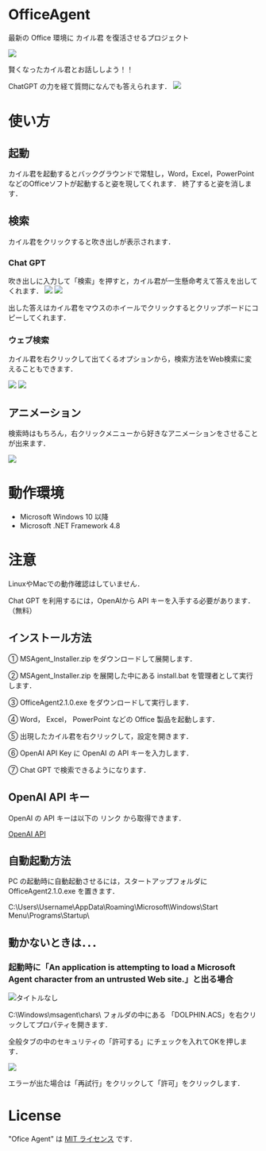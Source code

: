 # OfficeAgent
最新の Office 環境に カイル君 を復活させるプロジェクト

![](https://user-images.githubusercontent.com/88919409/157601288-e0f37334-2096-4d91-850e-c50ebc8ab983.png)

賢くなったカイル君とお話ししよう！！

ChatGPT の力を経て質問になんでも答えられます．
![](https://github.com/argynnini/OfficeAgent/assets/88919409/f9758942-41df-48f2-adf3-61a88ffdb4ba)

# 使い方

## 起動
カイル君を起動するとバックグラウンドで常駐し，Word，Excel，PowerPoint などのOfficeソフトが起動すると姿を現してくれます．
終了すると姿を消します．

## 検索
カイル君をクリックすると吹き出しが表示されます．

### Chat GPT
吹き出しに入力して「検索」を押すと，カイル君が一生懸命考えて答えを出してくれます．
![](https://user-images.githubusercontent.com/88919409/157601800-533733f4-6e5e-46b9-a15a-85387cb01637.png)
![](https://github.com/argynnini/OfficeAgent/assets/88919409/cc98eb84-cb5a-401c-9f97-2c58e666b3da)

出した答えはカイル君をマウスのホイールでクリックするとクリップボードにコピーしてくれます．

### ウェブ検索
カイル君を右クリックして出てくるオプションから，検索方法をWeb検索に変えることもできます．

![](https://user-images.githubusercontent.com/88919409/157601800-533733f4-6e5e-46b9-a15a-85387cb01637.png)
![](https://user-images.githubusercontent.com/88919409/157601803-c431ebe2-08da-42cf-96c6-c9e07c44569d.png)

## アニメーション

検索時はもちろん，右クリックメニューから好きなアニメーションをさせることが出来ます．

![](https://github.com/argynnini/OfficeAgent/assets/88919409/cb384fdb-5e3f-4495-98fb-8e44208a9dd5)

# 動作環境
 
* Microsoft Windows 10 以降
* Microsoft .NET Framework 4.8

# 注意

LinuxやMacでの動作確認はしていません．

Chat GPT を利用するには，OpenAIから API キーを入手する必要があります．（無料）

## インストール方法

① MSAgent_Installer.zip をダウンロードして展開します．

② MSAgent_Installer.zip を展開した中にある install.bat を管理者として実行します．

③ OfficeAgent2.1.0.exe をダウンロードして実行します．

④ Word， Excel， PowerPoint などの Office 製品を起動します．

⑤ 出現したカイル君を右クリックして，設定を開きます．

⑥ OpenAI API Key に OpenAI の API キーを入力します．

⑦ Chat GPT で検索できるようになります．

## OpenAI API キー
OpenAI の API キーは以下の リンク から取得できます．

[OpenAI API](https://openai.com/blog/openai-api)

## 自動起動方法

PC の起動時に自動起動させるには，スタートアップフォルダに OfficeAgent2.1.0.exe を置きます．

C:\Users\Username\AppData\Roaming\Microsoft\Windows\Start Menu\Programs\Startup\

## 動かないときは．．．

### 起動時に「An application is attempting to load a Microsoft Agent character from an untrusted Web site.」と出る場合

![タイトルなし](https://github.com/argynnini/OfficeAgent/assets/88919409/79fedcbd-98a0-433f-b577-38651708032d)

C:\Windows\msagent\chars\ フォルダの中にある 「DOLPHIN.ACS」を右クリックしてプロパティを開きます．

全般タブの中のセキュリティの「許可する」にチェックを入れてOKを押します．

![](https://github.com/argynnini/OfficeAgent/assets/88919409/2a3fbdc2-f8ca-42f6-a9ef-18ae70e7d6a8)

エラーが出た場合は「再試行」をクリックして「許可」をクリックします．

# License
 
"Ofice Agent" は [MIT ライセンス](https://en.wikipedia.org/wiki/MIT_License) です．
